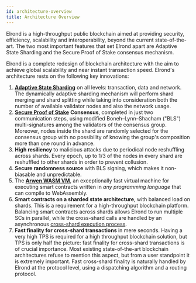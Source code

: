 ```yaml
---
id: architecture-overview
title: Architecture Overview
---
```


Elrond is a high-throughput public blockchain aimed at providing security, efficiency, scalability and interoperability, beyond the current state-of-the-art. The two most important features that set Elrond apart are Adaptive State Sharding and the Secure Proof of Stake consensus mechanism.

Elrond is a complete redesign of blockchain architecture with the aim to achieve global scalability and near instant transaction speed. Elrond's architecture rests on the following key innovations:

1. [**Adaptive State Sharding**](adaptive-state-sharding.md) on all levels: transaction, data and network. The dynamically adaptive sharding mechanism will perform shard merging and shard splitting while taking into consideration both the number of available validator nodes and also the network usage.
2. [**Secure Proof of Stake**](/technology/secure-proof-of-stake) **Consensus**, completed in just two communication steps, using modified Boneh–Lynn–Shacham ("BLS") multi-signatures among the validators of the consensus group. Moreover, nodes inside the shard are randomly selected for the consensus group with no possibility of knowing the group's composition more than one round in advance.
3. **High resiliency** to malicious attacks due to periodical node reshuffling across shards. Every epoch, up to 1/3 of the nodes in every shard are reshuffled to other shards in order to prevent collusion.
4. **Secure randomness source** with BLS signing, which makes it non-biasable and unpredictable.
5. The [**Arwen WASM VM**](/technology/the-arwen-wasm-vm), an exceptionally fast virtual machine for executing smart contracts written in _any programming language_ that can compile to WebAssembly.
6. **Smart contracts on a sharded state architecture**, with balanced load on shards. This is a requirement for a high-throughput blockchain platform. Balancing smart contracts across shards allows Elrond to run multiple SCs in parallel, while the cross-shard calls are handled by an asynchronous [cross-shard execution process](/technology/cross-shard-transactions).
7. **Fast finality for cross-shard transactions** in mere seconds. Having a very high TPS is required for a high throughput blockchain solution, but TPS is only half the picture: fast finality for cross-shard transactions is of crucial importance. Most existing state-of-the-art blockchain architectures refuse to mention this aspect, but from a user standpoint it is extremely important. Fast cross-shard finality is naturally handled by Elrond at the protocol level, using a dispatching algorithm and a routing protocol.
